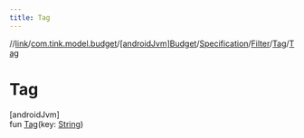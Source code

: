 ```yaml
---
title: Tag
---
```

//[link](../../../../../../index.html)/[com.tink.model.budget](../../../../index.html)/[[androidJvm]Budget](../../../index.html)/[Specification](../../index.html)/[Filter](../index.html)/[Tag](index.html)/[Tag](-tag.html)



# Tag



[androidJvm]\
fun [Tag](-tag.html)(key: [String](https://kotlinlang.org/api/latest/jvm/stdlib/kotlin/-string/index.html))




